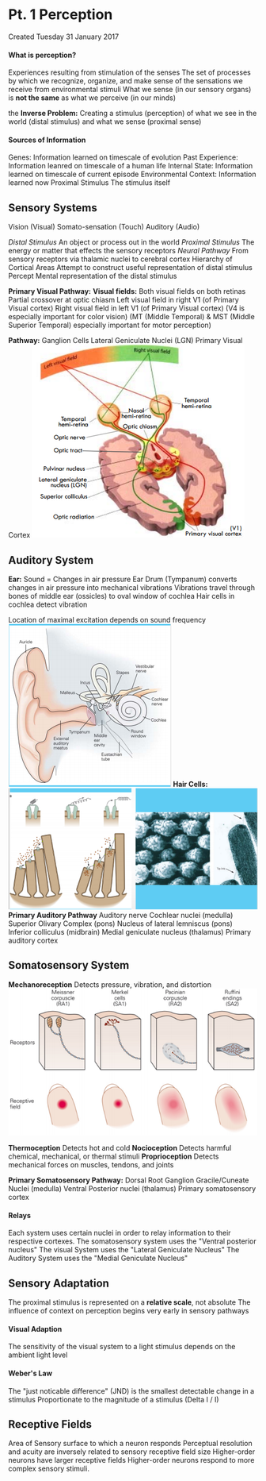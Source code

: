 # Pt. 1 Perception
Created Tuesday 31 January 2017

#### What is perception?
Experiences resulting from stimulation of the senses
The set of processes by which we recognize, organize, and make sense of the sensations we receive from environmental stimuli
What we sense (in our sensory organs) is **not the same** as what we perceive (in our minds)
	
the **Inverse Problem:** 
Creating a stimulus (perception) of what we see in the world (distal stimulus) and what we sense (proximal sense)
		

#### Sources of Information
Genes:
Information learned on timescale of evolution
Past Experience:
Information leanred on timescale of a human life
Internal State:
Information learned on timescale of current episode
Environmental Context:
Information learned now
Proximal Stimulus
The stimulus itself
		

Sensory Systems
---------------
Vision (Visual)
Somato-sensation (Touch)
Auditory (Audio)
	
*Distal Stimulus*
An object or process out in the world
*Proximal Stimulus*
The energy or matter that effects the sensory receptors
*Neural Pathway*
From sensory receptors via thalamic nuclei to cerebral cortex
Hierarchy of Cortical Areas
Attempt to construct useful representation of distal stimulus
Percept
Mental representation of the distal stimulus
		
**Primary Visual Pathway:**
**Visual fields:**
Both visual fields on both retinas
Partial crossover at optic chiasm
Left visual field in right V1 (of Primary Visual cortex)
Right visual field in left V1 (of Primary Visual cortex)
(V4 is especially important for color vision)
(MT (Middle Temporal) & MST (Middle Superior Temporal) especially important for motor perception)
			
**Pathway:**
Ganglion Cells
Lateral Geniculate Nuclei (LGN)
Primary Visual Cortex
![](./Pt._1_Perception/pasted_image.png)


Auditory System
---------------
**Ear:**
Sound = Changes in air pressure
Ear Drum (Tympanum) converts changes in air pressure into mechanical vibrations
Vibrations travel through bones of middle ear (ossicles) to oval window of cochlea
Hair cells in cochlea detect vibration
		
Location of maximal excitation depends on sound frequency
![](./Pt._1_Perception/pasted_image001.png)
**Hair Cells:**
![](./Pt._1_Perception/pasted_image004.png)
**Primary Auditory Pathway**
Auditory nerve
Cochlear nuclei (medulla)
Superior Olivary Complex (pons)
Nucleus of lateral lemniscus (pons)
Inferior colliculus (midbrain)
Medial geniculate nucleus (thalamus)
Primary auditory cortex


Somatosensory System
--------------------
**Mechanoreception**
Detects pressure, vibration, and distortion
![](./Pt._1_Perception/pasted_image003.png)
	
**Thermoception**
Detects hot and cold
**Nocioception**
Detects harmful chemical, mechanical, or thermal stimuli
**Proprioception**
Detects mechanical forces on muscles, tendons, and joints
	
**Primary Somatosensory Pathway:**
Dorsal Root Ganglion
Gracile/Cuneate Nuclei (medulla)
Ventral Posterior nuclei (thalamus)
Primary somatosensory cortex


#### Relays
Each system uses certain nuclei in order to relay information to their respective cortexes. 
The somatosensory system uses the "Ventral posterior nucleus"
The visual System uses the "Lateral Geniculate Nucleus"
The Auditory System uses the "Medial Geniculate Nucleus"


Sensory Adaptation
------------------
The proximal stimulus is represented on a **relative scale**, not absolute
The influence of context on perception begins very early in sensory pathways


#### Visual Adaption
The sensitivity of the visual system to a light stimulus depends on the ambient light level


#### Weber's Law
The "just noticable difference" (JND) is the smallest detectable change in a stimulus
Proportionate to the magnitude of a stimulus (Delta I / I)


Receptive Fields
----------------
Area of Sensory surface to which a neuron responds
Perceptual resolution and acuity are inversely related to sensory receptive field size
Higher-order neurons have larger receptive fields
Higher-order neurons respond to more complex sensory stimuli.


